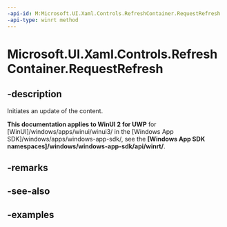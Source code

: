 ```yaml
---
-api-id: M:Microsoft.UI.Xaml.Controls.RefreshContainer.RequestRefresh
-api-type: winrt method
---
```

<!-- Method syntax.
public void RefreshContainer.RequestRefresh()
-->

# Microsoft.UI.Xaml.Controls.RefreshContainer.RequestRefresh


## -description

Initiates an update of the content.


**This documentation applies to WinUI 2 for UWP** for [WinUI]/windows/apps/winui/winui3/ in the [Windows App SDK]/windows/apps/windows-app-sdk/, see the **[Windows App SDK namespaces]/windows/windows-app-sdk/api/winrt/**.

## -remarks


## -see-also


## -examples


